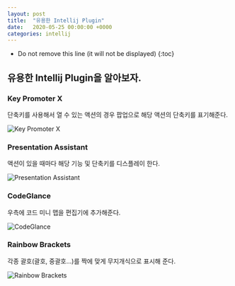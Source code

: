 ```yaml
---
layout: post
title:  "유용한 Intellij Plugin"
date:   2020-05-25 00:00:00 +0000
categories: intellij
---
```


* Do not remove this line (it will not be displayed) 
{:toc}

## 유용한 Intellij Plugin을 알아보자.

### Key Promoter X
단축키를 사용해서 열 수 있는 액션의 경우 팝업으로 해당 액션의 단축키를 표기해준다.

![Key Promoter X]({{site.baseurl}}/images/2020-05-25-intellij-plugin/2020-05-25-intellij-plugin-01.gif)

### Presentation Assistant
액션이 있을 때마다 해당 기능 및 단축키를 디스플레이 한다.

![Presentation Assistant]({{site.baseurl}}/images/2020-05-25-intellij-plugin/2020-05-25-intellij-plugin-02.png)

### CodeGlance
우측에 코드 미니 맵을 편집기에 추가해준다.

![CodeGlance]({{site.baseurl}}/images/2020-05-25-intellij-plugin/2020-05-25-intellij-plugin-03.png)

### Rainbow Brackets
각종 괄호(괄호, 중괄호...)를 짝에 맞게 무지개식으로 표시해 준다.

![Rainbow Brackets]({{site.baseurl}}/images/2020-05-25-intellij-plugin/2020-05-25-intellij-plugin-04.png)

[jekyll-docs]: http://jekyllrb.com/docs/home
[jekyll-gh]:   https://github.com/jekyll/jekyll
[jekyll-talk]: https://talk.jekyllrb.com/

